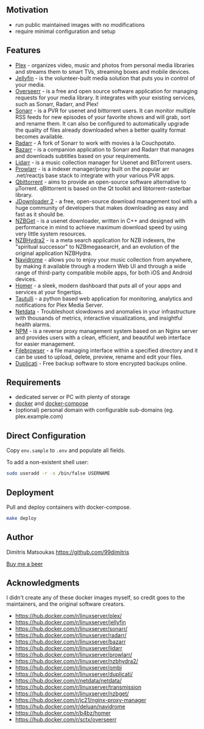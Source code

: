 ## Motivation

- run public maintained images with no modifications
- require minimal configuration and setup

## Features

- [Plex](https://plex.tv/) - organizes video, music and photos from personal media libraries and streams them to smart TVs, streaming boxes and mobile devices.
- [Jellyfin](https://jellyfin.org/) - is the volunteer-built media solution that puts you in control of your media.
- [Overseerr](https://docs.overseerr.dev/) - is a free and open source software application for managing requests for your media library. It integrates with your existing services, such as Sonarr, Radarr, and Plex!
- [Sonarr](https://sonarr.tv/) - is a PVR for usenet and bittorrent users. It can monitor multiple RSS feeds for new episodes of your favorite shows and will grab, sort and rename them. It can also be configured to automatically upgrade the quality of files already downloaded when a better quality format becomes available.
- [Radarr](https://radarr.video/) - A fork of Sonarr to work with movies à la Couchpotato.
- [Bazarr](https://www.bazarr.media/) - is a companion application to Sonarr and Radarr that manages and downloads subtitles based on your requirements.
- [Lidarr](https://lidarr.audio/) - is a music collection manager for Usenet and BitTorrent users.
- [Prowlarr](https://github.com/Prowlarr/Prowlarr) - is a indexer manager/proxy built on the popular arr .net/reactjs base stack to integrate with your various PVR apps.
- [Qbittorrent](https://www.qbittorrent.org/) - aims to provide an open-source software alternative to µTorrent. qBittorrent is based on the Qt toolkit and libtorrent-rasterbar library.
- [JDownloader 2](http://jdownloader.org/) - a free, open-source download management tool with a huge community of developers that makes downloading as easy and fast as it should be.
- [NZBGet](https://nzbget.net/) - is a usenet downloader, written in C++ and designed with performance in mind to achieve maximum download speed by using very little system resources.
- [NZBHydra2](https://github.com/theotherp/nzbhydra2) - is a meta search application for NZB indexers, the "spiritual successor" to NZBmegasearcH, and an evolution of the original application NZBHydra.
- [Navidrome](https://www.navidrome.org/) - allows you to enjoy your music collection from anywhere, by making it available through a modern Web UI and through a wide range of third-party compatible mobile apps, for both iOS and Android devices.
- [Homer](https://github.com/ajnart/homarr) - a sleek, modern dashboard that puts all of your apps and services at your fingertips.
- [Tautulli](http://tautulli.com/) - a python based web application for monitoring, analytics and notifications for Plex Media Server.
- [Netdata](https://www.netdata.cloud/) - Troubleshoot slowdowns and anomalies in your infrastructure with thousands of metrics, interactive visualizations, and insightful health alarms.
- [NPM](https://nginxproxymanager.com/) - is a reverse proxy management system based on an Nginx server and provides users with a clean, efficient, and beautiful web interface for easier management.
- [Filebrowser](https://github.com/hurlenko/filebrowser-docker) - a file managing interface within a specified directory and it can be used to upload, delete, preview, rename and edit your files.
- [Duplicati](https://www.duplicati.com/) - Free backup software to store encrypted backups online.
## Requirements

- dedicated server or PC with plenty of storage
- [docker](https://docs.docker.com/install/linux/docker-ce/debian/) and [docker-compose](https://docs.docker.com/compose/install/#install-compose)
- (optional) personal domain with configurable sub-domains (eg. plex.example.com)

## Direct Configuration

Copy `env.sample` to `.env` and populate all fields.

To add a non-existent shell user:

```bash
sudo useradd -r -s /bin/false USERNAME
```

## Deployment

Pull and deploy containers with docker-compose.

```bash
make deploy
```


## Author

Dimitris Matsoukas <https://github.com/99dimitris>

[Buy me a beer](https://www.buymeacoffee.com/dmatsoukas)

## Acknowledgments

I didn't create any of these docker images myself, so credit goes to the
maintainers, and the original software creators.

- <https://hub.docker.com/r/linuxserver/plex/>
- <https://hub.docker.com/r/linuxserver/jellyfin>
- <https://hub.docker.com/r/linuxserver/sonarr/>
- <https://hub.docker.com/r/linuxserver/radarr/>
- <https://hub.docker.com/r/linuxserver/bazarr>
- <https://hub.docker.com/r/linuxserver/lidarr>
- <https://hub.docker.com/r/linuxserver/prowlarr/>
- <https://hub.docker.com/r/linuxserver/nzbhydra2/>
- <https://hub.docker.com/r/linuxserver/ombi>
- <https://hub.docker.com/r/linuxserver/duplicati/>
- <https://hub.docker.com/r/netdata/netdata/>
- <https://hub.docker.com/r/linuxserver/transmission>
- <https://hub.docker.com/r/linuxserver/nzbget/>
- <https://hub.docker.com/r/jc21/nginx-proxy-manager>
- <https://hub.docker.com/r/deluan/navidrome>
- <https://hub.docker.com/r/b4bz/homer>
- <https://hub.docker.com/r/sctx/overseerr>
